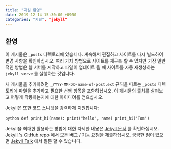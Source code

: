 ```yaml
---
title: "지킬 환영"
date: 2019-12-14 15:30:00 +0900
categories: "지킬", "jekyll"
---
```


## 환영 

이 게시물은 ```_posts``` 디렉토리에 있습니다. 계속해서 편집하고 사이트를 다시 빌드하여 변경 사항을 확인하십시오. 여러 가지 방법으로 사이트를 재구축 할 수 있지만 가장 일반적인 방법은 웹 서버를 시작하고 파일이 업데이트 될 때 사이트를 자동 재생성하는 ```jekyll serve``` 를 실행하는 것입니다.

새 게시물을 추가하려면 ```_YYYY-MM-DD-name-of-post.ext``` 규칙을 따르는 ```_posts```  디렉토리에 파일을 추가하고 필요한 선행 항목을 포함하십시오. 이 게시물의 출처를 살펴보고 어떻게 작동하는지에 대한 아이디어를 얻으십시오.

Jekyll은 또한 코드 스니펫을 강력하게 지원합니다:

​```python
def print_hi(name):
  print("hello", name)
print_hi('Tom')
​```

Jekyll을 최대한 활용하는 방법에 대한 자세한 내용은 [Jekyll 문서][jekyll-docs] 를 확인하십시오. [Jekyll 's GitHub repo][jekyll-gh] 에서 모든 버그 / 기능 요청을 제출하십시오. 궁금한 점이 있으면 [Jekyll Talk][jekyll-talk] 에서 질문 할 수 있습니다.

[jekyll-docs]: https://jekyllrb.com/docs/home
[jekyll-gh]:   https://github.com/jekyll/jekyll
[jekyll-talk]: https://talk.jekyllrb.com/
